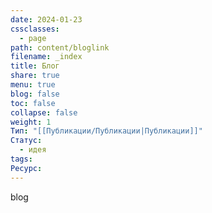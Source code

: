 ```yaml
---
date: 2024-01-23
cssclasses:
  - page
path: content/bloglink
filename: _index
title: Блог
share: true
menu: true
blog: false
toc: false
collapse: false
weight: 1
Тип: "[[Публикации/Публикации|Публикации]]"
Статус:
  - идея
tags: 
Ресурс: 
---
```


blog